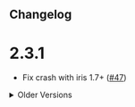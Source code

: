 ## Changelog

# 2.3.1
- Fix crash with iris 1.7+ ([#47](https://github.com/Bawnorton/BetterTrims/issues/47))

<details>
<summary>Older Versions</summary>

# 2.3.0
- Removed the ability to increase the durability of trim templates (No one was using this anyway)
- Made it so trims that cause entities to ignore you no longer also ignore attacks and will now attack back
- Fixed ender pearl dogde occasionally damaging the player
- Fixed pillager entity targeting not respecting the config
- Changed default copper swim speed buf to 0.005 velocity/s per trim

# 2.2.3
- Fix dragons breath trim applying to owner if the effect is provided by the armour
- Effect cloud now only applies a 1 second copy of the effect so the effect is only shared while in the cloud
- Increased default radius of the cloud to balance this out

# 2.2.2
- Fix crash with Beacon Overhaul when faking night vision with silver trim

# 2.2.1
- Invert material checking to improve leniency with other mod's items when using All The Trims
- Previously was "material contains item", now is "item contains material", so "block of iron" will now be considered iron

# 2.2.0
- Add Compat with Better Trim Tooltips (Press Shift to see the effects)
- Fix default Ender Pearl dodge chance

# 2.1.2
- Updated Readme to include the changes
- Added exact figures to the Readme, in-game tooltips will still remain deliberately vague
- Re-balanced Netherbrick Trim

# 2.1.1
- Fix crash with incorrect application of compat mixins when another mod is not present

# 2.1.0
### Changes
- All trim effects now only apply if the armour is in the correct slot
- All trim effects can now be toggled in the config
- Silver effect can now be toggled to enable/disable the effect in dimensions that have a fixed time
  - Configurable (default: true)
- Slime effect on the boots now completely negates fall damage and causes you to bounce
  - Configurable (default: true)
- Leather effect now does not allow you to step-down higher than vanilla
- Dragon's Breath effect now doesn't re-apply the cloud effect to it's owner
- Enderpearl will only be able to teleport you every 10 ticks to prevent constant teleporting on repeated damage
- Couple changes to the default config for balance purposes
- Added no_no.json
### Bug Fixes
- Fix Copper Swim Speed not applying correclty
- Fix Iron Mining Speed applying to all tools on all blocks
- Fix Slime knockback effect not applying correctly 
- Fix Glowstone effect from constantly re-applying increasing the level of effects greatly
- Fix crash with Fire Charge effect
- Fix Fire Charge not applying to attacked mobs
- Fix trim effects from Trims Expanded not applying correctly
- Fix crash with Immersive Portals

# 2.0.5
- Buff iron trim to 50% increase in mining speed per trim
- Fix #26

# 2.0.4
- Fix effects not applying to vanilla materials

# 2.0.3
- Fix more translation issues

# 2.0.2
- Fix spelling mistake in the translations

</details>